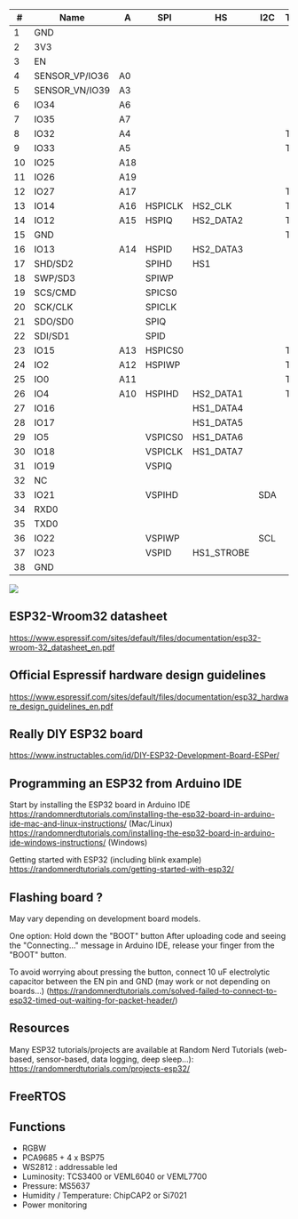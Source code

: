 | #   | Name           | A   | SPI     | HS         | I2C | Touch |     |
| --- | -------------- | --- | ------- | ---------- | --- | ----- | --- |
| 1   | GND            |     |         |            |     |       |     |
| 2   | 3V3            |     |         |            |     |       |     |
| 3   | EN             |     |         |            |     |       |     |
| 4   | SENSOR_VP/IO36 | A0  |         |            |     |       |     |
| 5   | SENSOR_VN/IO39 | A3  |         |            |     |       |     |
| 6   | IO34           | A6  |         |            |     |       |     |
| 7   | IO35           | A7  |         |            |     |       |     |
| 8   | IO32           | A4  |         |            |     | T9    |     |
| 9   | IO33           | A5  |         |            |     | T8    |     |
| 10  | IO25           | A18 |         |            |     |       |     |
| 11  | IO26           | A19 |         |            |     |       |     |
| 12  | IO27           | A17 |         |            |     | T7    |     |
| 13  | IO14           | A16 | HSPICLK | HS2_CLK    |     | T6    |     |
| 14  | IO12           | A15 | HSPIQ   | HS2_DATA2  |     | T5    |     |
| 15  | GND            |     |         |            |     | T4    |     |
| 16  | IO13           | A14 | HSPID   | HS2_DATA3  |     |       |     |
| 17  | SHD/SD2        |     | SPIHD   | HS1        |     |       |     |
| 18  | SWP/SD3        |     | SPIWP   |            |     |       |     |
| 19  | SCS/CMD        |     | SPICS0  |            |     |       |     |
| 20  | SCK/CLK        |     | SPICLK  |            |     |       |     |
| 21  | SDO/SD0        |     | SPIQ    |            |     |       |     |
| 22  | SDI/SD1        |     | SPID    |            |     |       |     |
| 23  | IO15           | A13 | HSPICS0 |            |     | T3    |     |
| 24  | IO2            | A12 | HSPIWP  |            |     | T2    |     |
| 25  | IO0            | A11 |         |            |     | T1    |     |
| 26  | IO4            | A10 | HSPIHD  | HS2_DATA1  |     | T0    |     |
| 27  | IO16           |     |         | HS1_DATA4  |     |       |     |
| 28  | IO17           |     |         | HS1_DATA5  |     |       |     |
| 29  | IO5            |     | VSPICS0 | HS1_DATA6  |     |       |     |
| 30  | IO18           |     | VSPICLK | HS1_DATA7  |     |       |     |
| 31  | IO19           |     | VSPIQ   |            |     |       |     |
| 32  | NC             |     |         |            |     |       |     |
| 33  | IO21           |     | VSPIHD  |            | SDA |       |     |
| 34  | RXD0           |     |         |            |     |       |     |
| 35  | TXD0           |     |         |            |     |       |     |
| 36  | IO22           |     | VSPIWP  |            | SCL |       |     |
| 37  | IO23           |     | VSPID   | HS1_STROBE |     |       |     |
| 38  | GND            |     |         |            |     |       |     |

<img src="https://ht-deko.com/arduino/pic/esp-wroom-32_pinout_01.png">

## ESP32-Wroom32 datasheet

https://www.espressif.com/sites/default/files/documentation/esp32-wroom-32_datasheet_en.pdf

## Official Espressif hardware design guidelines

https://www.espressif.com/sites/default/files/documentation/esp32_hardware_design_guidelines_en.pdf

## Really DIY ESP32 board

https://www.instructables.com/id/DIY-ESP32-Development-Board-ESPer/

## Programming an ESP32 from Arduino IDE

Start by installing the ESP32 board in Arduino IDE
https://randomnerdtutorials.com/installing-the-esp32-board-in-arduino-ide-mac-and-linux-instructions/ (Mac/Linux)
https://randomnerdtutorials.com/installing-the-esp32-board-in-arduino-ide-windows-instructions/ (Windows)

Getting started with ESP32 (including blink example)
https://randomnerdtutorials.com/getting-started-with-esp32/

## Flashing board ?

May vary depending on development board models.

One option:
Hold down the "BOOT" button
After uploading code and seeing the "Connecting..." message in Arduino IDE, release your finger from the "BOOT" button.

To avoid worrying about pressing the button, connect 10 uF electrolytic capacitor between the EN pin and GND (may work or not depending on boards...)
(https://randomnerdtutorials.com/solved-failed-to-connect-to-esp32-timed-out-waiting-for-packet-header/)

## Resources

Many ESP32 tutorials/projects are available at Random Nerd Tutorials (web-based, sensor-based, data logging, deep sleep...):
https://randomnerdtutorials.com/projects-esp32/

## FreeRTOS

## Functions

- RGBW
- PCA9685 + 4 x BSP75
- WS2812 : addressable led
- Luminosity: TCS3400 or VEML6040 or VEML7700
- Pressure: MS5637
- Humidity / Temperature: ChipCAP2 or Si7021
- Power monitoring
